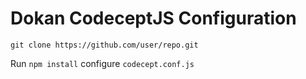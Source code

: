 # Dokan CodeceptJS Configuration

```
git clone https://github.com/user/repo.git

```
Run ``` npm install ```
configure ``` codecept.conf.js ```
